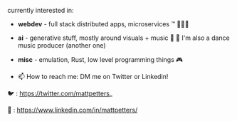 currently interested in:

- **webdev** - full stack distributed apps, microservices ™️ 👨🏻‍💻

- **ai** - generative stuff, mostly around visuals + music 🎵 🤖 I'm also a dance music producer (another one)

- **misc** - emulation, Rust, low level programming things 🎮

- 📫 How to reach me: DM me on Twitter or Linkedin!

🐦 : https://twitter.com/mattpetters_

💼 : https://www.linkedin.com/in/mattpetters/
